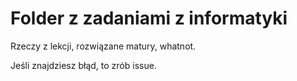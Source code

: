 # Folder z zadaniami z informatyki

Rzeczy z lekcji, rozwiązane matury, whatnot.

Jeśli znajdziesz błąd, to zrób issue.
